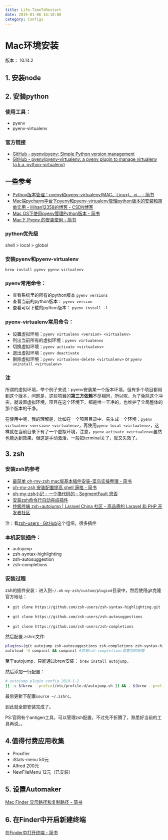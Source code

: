 ```yaml
---
title: Life-TimeToRestart
date: 2019-01-06 14:10:00
category: Configs
---
```


# Mac环境安装


版本： 10.14.2


## 1. 安装node


## 2. 安装python

### 使用工具：
 - pyenv
 - pyenv-virtualenv

### 官方链接

- [GitHub - pyenv/pyenv: Simple Python version management](https://github.com/pyenv/pyenv)
- [GitHub - pyenv/pyenv-virtualenv: a pyenv plugin to manage virtualenv (a.k.a. python-virtualenv)](https://github.com/pyenv/pyenv-virtualenv)

## 一些参考

- [Python版本管理：pyenv和pyenv-virtualenv(MAC、Linux)、vi... - 简书](https://www.jianshu.com/p/60f361822a7e)
- [Mac端pycharm平台下pyenv和pyenv-virtualenv管理python版本的安装和简单实用 - lilihan12358的博客 - CSDN博客](https://blog.csdn.net/lilihan12358/article/details/78636742)
- [Mac OS下使用pyenv管理Python版本 - 简书](https://www.jianshu.com/p/2b0b652eaa50)
- [Mac下 Pyenv 的安装使用 - 简书](https://www.jianshu.com/p/cea9259d87df)

### python优先级

shell > local > global

### 安装pyenv和pyenv-virtualenv

`brew install pyenv pyenv-virtualenv`

### pyenv常用命令：

- 查看系统里的所有的python版本 `pyenv versions`
- 查看当前的python版本： `pyenv version`
- 查看可以下载的python版本： `pyenv install -l`

### pyenv-virtualenv常用命令：

- 设置虚拟环境：`pyenv virtualenv <version> <virtualenv>`
- 列出当前所有的虚拟环境：`pyenv virtualenvs`
- 切换虚拟环境：`pyenv activate <virtualenv>`
- 退出虚拟环境：`pyenv deactivate`
- 删除虚拟环境：`pyenv virtualenv-delete <virtualenv>` or `pyenv uninstall <virtualenv>`


### 注

所谓的虚拟环境，举个例子来说：pyenv安装某一个版本环境，但有多个项目都用到这个版本，问题是，这些项目的**第三方依赖**不尽相同，所以呢，为了免除这个冲突，就设置虚拟环境，项目在这个环境下，都是唯一干净的，也维护了全局整体的那个版本的干净。

在使用中呢，我的理解是，比如在一个项目目录中，先生成一个环境：`pyenv virtualenv <version> <virtualenv>`，再使用`pyenv local <virtualenv>`，这样就在当前目录下有了一个虚拟环境，注意，`pyenv activate <virtualenv>`虽然也能达到效果，但这是手动激活，一般把terminal关了，就又失效了。


## 3. zsh

### 安装zsh的参考

- [最简单 oh-my-zsh mac版基本插件安装-菜鸟实操整理 - 简书](https://www.jianshu.com/p/59a3f1601cfc)
- [oh-my-zsh 安装配置提高 shell 逼格 - 简书](https://www.jianshu.com/p/307668dc5b10)
- [oh-my-zsh小记 - 一个撸代码的 - SegmentFault 思否](https://segmentfault.com/a/1190000004695131)
- [安装zsh命令行自动完成插件](https://www.myfreax.com/the-zsh-command-completes-automatically/)
- [终极终端 zsh+autojump \| Laravel China 社区 - 高品质的 Laravel 和 PHP 开发者社区](https://laravel-china.org/topics/5790/ultimate-terminal-zshautojump)


注：看[zsh-users · GitHub](https://github.com/zsh-users)这个组织，很多插件


### 本机安装插件：

- autojump
- zsh-syntax-highlighting
- zsh-autosuggestion
- zsh-completions

### 安装过程

zsh的插件安装：进入到`~/.oh-my-zsh/custom/plugind`目录中，然后使用git克隆官方地址：

- `git clone https://github.com/zsh-users/zsh-syntax-highlighting.git`

- `git clone https://github.com/zsh-users/zsh-autosuggestions`

- `git clone https://github.com/zsh-users/zsh-completions`

然后配置.zshrc文件:

```sh
plugins=(git autojump zsh-autosuggestions zsh-completions zsh-syntax-highlighting)
autoload -U compinit && compinit #这是zsh-completions需要加的配置
```

至于autojump，只能通过brew安装： `brew install autojump`，

然后添加一行配置：

```sh
# autojump plugin config 2019-1-2
[[ -s $(brew --prefix)/etc/profile.d/autojump.sh ]] && . $(brew --prefix)/etc/profile.d/autojump.sh
```

最后更新下配置`source ~/.zshrc`。

到此就全部安装完成了。

PS:官网有个antigen工具，可以管理zsh配置，不过先不折腾了，熟悉好当前的工具再说。。


## 4.值得付费应用收集

- Proxifier
- iStats-menu 50元
- Alfred 200元
- NewFileMenu 12元（已安装）


## 5. 设置Automaker

[Mac Finder 显示路径和复制路径 - 简书](https://www.jianshu.com/p/757f9ffc5acf)

## 6. 在Finder中开启新建终端

[在Finder中打开终端 - 简书](https://www.jianshu.com/p/eb48b4b10f04)

